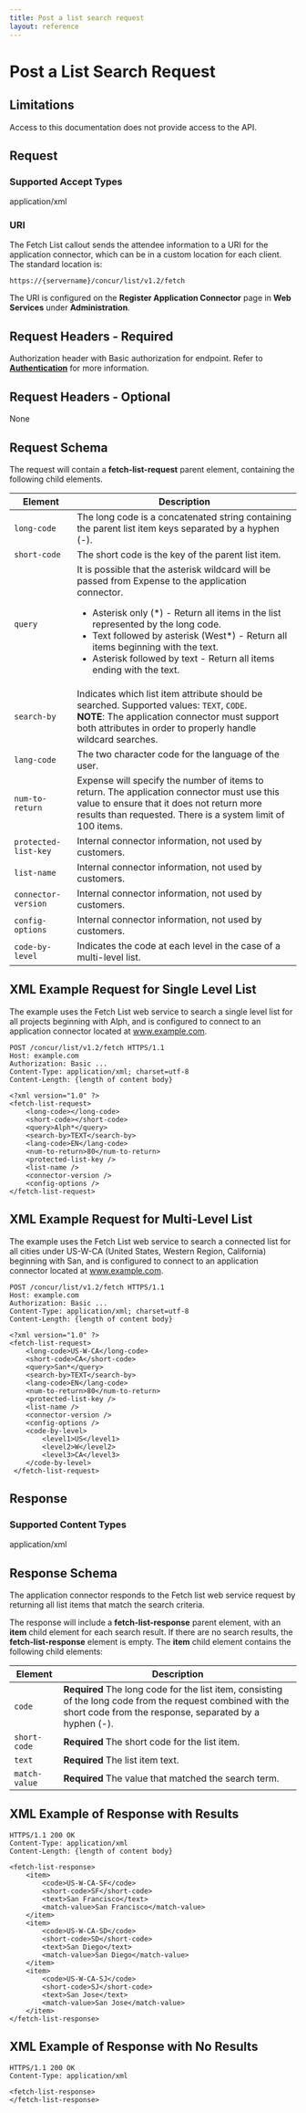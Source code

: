 ```yaml
---
title: Post a list search request
layout: reference
---
```


# Post a List Search Request

## Limitations

Access to this documentation does not provide access to the API. 

## Request <a name="request"></a>

### Supported Accept Types

application/xml

### URI

The Fetch List callout sends the attendee information to a URI for the application connector, which can be in a custom location for each client. The standard location is:

    https://{servername}/concur/list/v1.2/fetch

The URI is configured on the **Register Application Connector** page in **Web Services** under **Administration**.

## Request Headers - Required
Authorization header with Basic authorization for endpoint. Refer to [**Authentication**][1] for more information.

## Request Headers - Optional
None

## <a name="req-schema"></a>Request Schema
The request will contain a **fetch-list-request** parent element, containing the following child elements.

|  Element |  Description |
|--------------|--------------|
|`long-code`|The long code is a concatenated string containing the parent list item keys separated by a hyphen (-).|
|`short-code`|The short code is the key of the parent list item. |
|`query`|It is possible that the asterisk wildcard will be passed from Expense to the application connector. <ul><li>Asterisk only (\*) - Return all items in the list represented by the long code.</li><li>Text followed by asterisk (West\*) - Return all items beginning with the text.</li><li>Asterisk followed by text - Return all items ending with the text.</li></ul>|
|`search-by`|Indicates which list item attribute should be searched. Supported values: `TEXT`, `CODE`.<br/>**NOTE**: The application connector must support both attributes in order to properly handle wildcard searches.|
|`lang-code`|The two character code for the language of the user.|
|`num-to-return`|Expense will specify the number of items to return. The application connector must use this value to ensure that it does not return more results than requested. There is a system limit of 100 items.|
|`protected-list-key`|Internal connector information, not used by customers.|
|`list-name`|Internal connector information, not used by customers.|
|`connector-version`|Internal connector information, not used by customers.|
|`config-options`|Internal connector information, not used by customers.|
|`code-by-level`|Indicates the code at each level in the case of a multi-level list.|

##  <a name="req-examples"></a>XML Example Request for Single Level List

The example uses the Fetch List web service to search a single level list for all projects beginning with Alph, and is configured to connect to an application connector located at www.example.com.

```http
POST /concur/list/v1.2/fetch HTTPS/1.1
Host: example.com
Authorization: Basic ...
Content-Type: application/xml; charset=utf-8
Content-Length: {length of content body}

<?xml version="1.0" ?>
<fetch-list-request>
    <long-code></long-code>
    <short-code></short-code>
    <query>Alph*</query>
    <search-by>TEXT</search-by>
    <lang-code>EN</lang-code>
    <num-to-return>80</num-to-return>
    <protected-list-key />
    <list-name />
    <connector-version />
    <config-options />
</fetch-list-request>
```

##  XML Example Request for Multi-Level List

The example uses the Fetch List web service to search a connected list for all cities under US-W-CA (United States, Western Region, California) beginning with San, and is configured to connect to an application connector located at www.example.com.

```http
POST /concur/list/v1.2/fetch HTTPS/1.1
Host: example.com
Authorization: Basic ...
Content-Type: application/xml; charset=utf-8
Content-Length: {length of content body}

<?xml version="1.0" ?>
<fetch-list-request>
    <long-code>US-W-CA</long-code>
    <short-code>CA</short-code>
    <query>San*</query>
    <search-by>TEXT</search-by>
    <lang-code>EN</lang-code>
    <num-to-return>80</num-to-return>
    <protected-list-key />
    <list-name />
    <connector-version />
    <config-options />
    <code-by-level>
        <level1>US</level1>
        <level2>W</level2>
        <level3>CA</level3>      
    </code-by-level>
 </fetch-list-request>
```

## Response <a name="response"></a>

### Supported Content Types

application/xml

## <a name="res-schema"></a>Response Schema

The application connector responds to the Fetch list web service request by returning all list items that match the search criteria.

The response will include a **fetch-list-response** parent element, with an **item** child element for each search result. If there are no search results, the **fetch-list-response** element is empty. The **item** child element contains the following child elements:

|  Element |  Description |
|---------------|--------------|
|`code` |**Required** The long code for the list item, consisting of the long code from the request combined with the short code from the response, separated by a hyphen (-). |
| `short-code` |**Required** The short code for the list item.|
| `text` |**Required** The list item text.|
| `match-value` |**Required** The value that matched the search term.|

##  <a name="res-examples"></a>XML Example of Response with Results

```http
HTTPS/1.1 200 OK
Content-Type: application/xml
Content-Length: {length of content body}

<fetch-list-response>
    <item>
        <code>US-W-CA-SF</code>
        <short-code>SF</short-code>
        <text>San Francisco</text>
        <match-value>San Francisco</match-value>
    </item>
    <item>
        <code>US-W-CA-SD</code>
        <short-code>SD</short-code>
        <text>San Diego</text>
        <match-value>San Diego</match-value>
    </item>
    <item>
        <code>US-W-CA-SJ</code>
        <short-code>SJ</short-code>
        <text>San Jose</text>
        <match-value>San Jose</match-value>
    </item>
</fetch-list-response>
```

##  XML Example of Response with No Results

```http
HTTPS/1.1 200 OK
Content-Type: application/xml

<fetch-list-response>
</fetch-list-response>
```

[1]: /api-reference/authentication/apidoc.html
